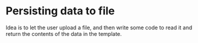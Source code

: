 # Persisting data to file

Idea is to let the user upload a file, and then write some code to read it and return
the contents of the data in the template.
